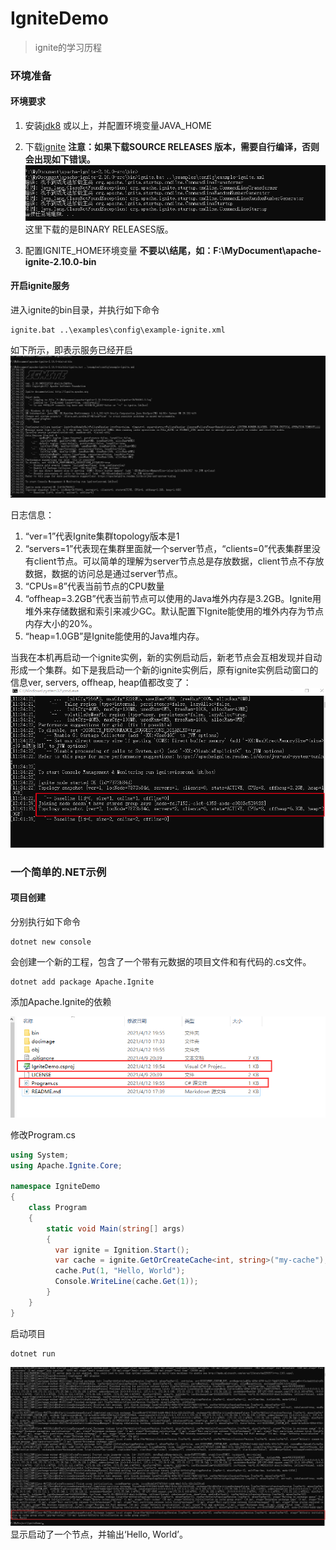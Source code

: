 # IgniteDemo
>ignite的学习历程

### 环境准备
#### 环境要求

1. 安装[jdk8](https://www.oracle.com/java/technologies/javase/javase-jdk8-downloads.html) 或以上，并配置环境变量JAVA_HOME

2. 下载[ignite](https://ignite.apache.org/download.cgi#binaries)
**注意：如果下载SOURCE RELEASES 版本，需要自行编译，否则会出现如下错误。**
![启动服务失败](docimage/starterr.png)
这里下载的是BINARY RELEASES版。

3. 配置IGNITE_HOME环境变量
**不要以\结尾，如：F:\MyDocument\apache-ignite-2.10.0-bin**

#### 开启ignite服务
进入ignite的bin目录，并执行如下命令
```shell
ignite.bat ..\examples\config\example-ignite.xml
```
如下所示，即表示服务已经开启
![启动服务](docimage/serverstart.png)

日志信息：
1. “ver=1”代表Ignite集群topology版本是1
2. “servers=1”代表现在集群里面就一个server节点，“clients=0”代表集群里没有client节点。可以简单的理解为server节点总是存放数据，client节点不存放数据，数据的访问总是通过server节点。
3. “CPUs=8”代表当前节点的CPU数量
4. “offheap=3.2GB”代表当前节点可以使用的Java堆外内存是3.2GB。Ignite用堆外来存储数据和索引来减少GC。默认配置下Ignite能使用的堆外内存为节点内存大小的20%。
5. “heap=1.0GB”是Ignite能使用的Java堆内存。

当我在本机再启动一个ignite实例，新的实例启动后，新老节点会互相发现并自动形成一个集群。如下是我启动一个新的ignite实例后，原有ignite实例启动窗口的信息ver, servers, offheap, heap值都改变了：
![启动服务集群](docimage/serversstart.png)


### 一个简单的.NET示例

#### 项目创建
分别执行如下命令
```shell
dotnet new console
```
会创建一个新的工程，包含了一个带有元数据的项目文件和有代码的.cs文件。

```shell
dotnet add package Apache.Ignite
```
添加Apache.Ignite的依赖

![newpro](docimage/program.png)

修改Program.cs
```C#
using System;
using Apache.Ignite.Core;

namespace IgniteDemo
{
    class Program
    {
        static void Main(string[] args)
        {
          var ignite = Ignition.Start();
          var cache = ignite.GetOrCreateCache<int, string>("my-cache");
          cache.Put(1, "Hello, World");
          Console.WriteLine(cache.Get(1));
        }
    }
}

```
启动项目
```shell
dotnet run
```
![runpro](docimage/helloworld.png)
显示启动了一个节点，并输出‘Hello, World’。





